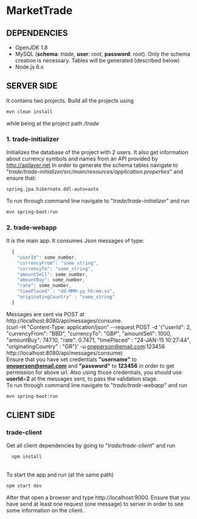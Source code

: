 # MarketTrade

## DEPENDENCIES
  * OpenJDK 1.8
  * MySQL (**schema**: *trade*, **user**: *root*, **password**: *root*). Only the schema creation is necessary. Tables will be generated (described below)
  * Node.js 6.x

## SERVER SIDE
  It contains two projects. Build all the projects using
  ``` bash
  mvn clean install
  ```
  while being at the project path */trade*

### 1. trade-initializer
  Initializes the database of the project with 2 users. It also get information about currency symbols and names from an API   provided by http://apilayer.net
  In order to generate the schema tables navigate to "*trade/trade-initializer/src/main/resources/application.properties*" and ensure that:
``` bash
spring.jpa.hibernate.ddl-auto=auto
```
  To run through command line navigate to "*trade/trade-initializer*" and run
  ``` bash
  mvn spring-boot:run
  ```

### 2. trade-webapp
  It is the main app. It consumes Json messages of type:
  ```javascript
    {
      "userId": some_number, 
      "currencyFrom": "some_string", 
      "currencyTo": "some_string", 
      "amountSell": some_number, 
      "amountBuy": some_number, 
      "rate": some_number, 
      "timePlaced" : "dd-MMM-yy hh:mm:ss", 
      "originatingCountry" : "some_string"
    }
```
Messages are sent via POST at http://localhost:8080/api/messages/consume.
<br/>(curl -H "Content-Type: application/json" --request POST -d '{"userId": 2, "currencyFrom": "BBD", "currencyTo": "GBP", "amountSell": 1000, "amountBuy": 747.10, "rate": 0.7471, "timePlaced" : "24-JAN-15 10:27:44", "originatingCountry" : "GR"}' -u oneperson@email.com:123456 http://localhost:8080/api/messages/consume)
<br /> Ensure that you have set credentials **"username"** to **oneperson@email.com** and **"password"** to **123456** in order to get permission for above url. Also using those credentials, you should use **userId**=**2** at the messages sent, to pass the validation stage.
<br/>To run through command line navigate to "*trade/trade-webapp*" and run
  ``` bash
  mvn spring-boot:run
  ```
  
## CLIENT SIDE
### trade-client

  Get all client dependencies by going to "*trade/trade-client*" and run
  ``` bash
    npm install
   ```
  <br/>To start the app and run (at the same path)
  ``` bash
  npm start dev
  ```
  After that open a browser and type http://localhost:9000. Ensure that you have send at least one request (one message) to server in order to see some information on the client.
